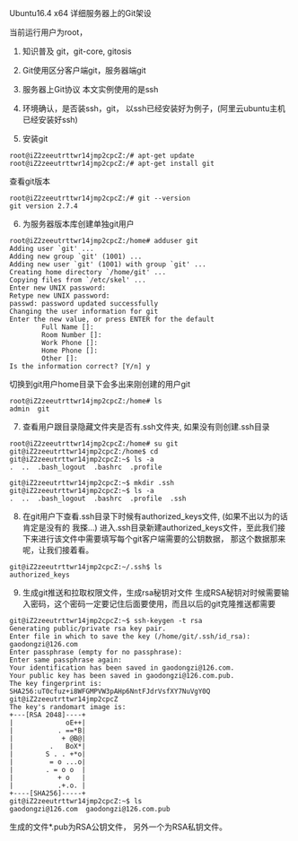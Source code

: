 Ubuntu16.4 x64 详细服务器上的Git架设

当前运行用户为root，

1. 知识普及 git，git-core, gitosis

2. Git使用区分客户端git，服务器端git

3. 服务器上Git协议 本文实例使用的是ssh

4. 环境确认，是否装ssh，git， 以ssh已经安装好为例子，(阿里云ubuntu主机已经安装好ssh)

5. 安装git
```
root@iZ2zeeutrttwr14jmp2cpcZ:/# apt-get update
root@iZ2zeeutrttwr14jmp2cpcZ:/# apt-get install git
```

查看git版本
```
root@iZ2zeeutrttwr14jmp2cpcZ:/# git --version
git version 2.7.4
```

6. 为服务器版本库创建单独git用户
```
root@iZ2zeeutrttwr14jmp2cpcZ:/home# adduser git
Adding user `git' ...
Adding new group `git' (1001) ...
Adding new user `git' (1001) with group `git' ...
Creating home directory `/home/git' ...
Copying files from `/etc/skel' ...
Enter new UNIX password:
Retype new UNIX password:
passwd: password updated successfully
Changing the user information for git
Enter the new value, or press ENTER for the default
        Full Name []:
        Room Number []:
        Work Phone []:
        Home Phone []:
        Other []:
Is the information correct? [Y/n] y
```
切换到git用户home目录下会多出来刚创建的用户git
```
root@iZ2zeeutrttwr14jmp2cpcZ:/home# ls
admin  git
```

7. 查看用户跟目录隐藏文件夹是否有.ssh文件夹, 如果没有则创建.ssh目录
```
root@iZ2zeeutrttwr14jmp2cpcZ:/home# su git
git@iZ2zeeutrttwr14jmp2cpcZ:/home$ cd
git@iZ2zeeutrttwr14jmp2cpcZ:~$ ls -a
.  ..  .bash_logout  .bashrc  .profile

git@iZ2zeeutrttwr14jmp2cpcZ:~$ mkdir .ssh
git@iZ2zeeutrttwr14jmp2cpcZ:~$ ls -a
.  ..  .bash_logout  .bashrc  .profile  .ssh
```

8. 在git用户下查看.ssh目录下时候有authorized_keys文件, (如果不出以为的话肯定是没有的 我搽...)
进入.ssh目录新建authorized_keys文件，至此我们接下来进行该文件中需要填写每个git客户端需要的公钥数据， 那这个数据那来呢，让我们接着看。
```
git@iZ2zeeutrttwr14jmp2cpcZ:~/.ssh$ ls
authorized_keys
```

9. 生成git推送和拉取权限文件，生成rsa秘钥对文件
生成RSA秘钥对时候需要输入密码，这个密码一定要记住后面要使用，而且以后的git克隆推送都需要
```
git@iZ2zeeutrttwr14jmp2cpcZ:~$ ssh-keygen -t rsa
Generating public/private rsa key pair.
Enter file in which to save the key (/home/git/.ssh/id_rsa): gaodongzi@126.com
Enter passphrase (empty for no passphrase):
Enter same passphrase again:
Your identification has been saved in gaodongzi@126.com.
Your public key has been saved in gaodongzi@126.com.pub.
The key fingerprint is:
SHA256:uT0cfuz+i8WFGMPVW3pAHp6NntFJdrVsfXY7NuVgY0Q git@iZ2zeeutrttwr14jmp2cpcZ
The key's randomart image is:
+---[RSA 2048]----+
|             oE++|
|           . ==*B|
|            + @B@|
|         .   BoX*|
|        S . . +*o|
|         = o ...o|
|        . = o o  |
|           + o   |
|           .+.o. |
+----[SHA256]-----+
git@iZ2zeeutrttwr14jmp2cpcZ:~$ ls
gaodongzi@126.com  gaodongzi@126.com.pub
```

生成的文件*.pub为RSA公钥文件， 另外一个为RSA私钥文件。
